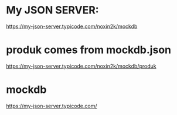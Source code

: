 # My JSON SERVER:
https://my-json-server.typicode.com/noxin2k/mockdb
# produk comes from mockdb.json
https://my-json-server.typicode.com/noxin2k/mockdb/produk


# mockdb
https://my-json-server.typicode.com/
